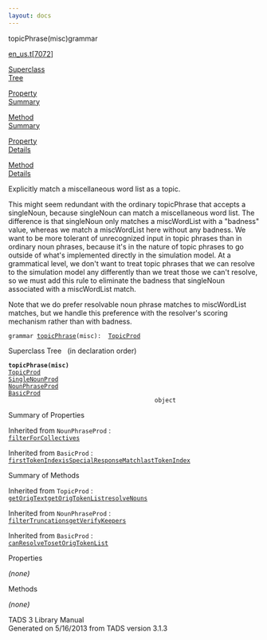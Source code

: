 ```yaml
---
layout: docs
---
```

<span class="title">topicPhrase(misc)</span><span class="type">grammar</span>

[en_us.t](../file/en_us.t.html)\[[7072](../source/en_us.t.html#7072)\]

[Superclass  
Tree](#_SuperClassTree_)

[Property  
Summary](#_PropSummary_)

[Method  
Summary](#_MethodSummary_)

[Property  
Details](#_Properties_)

[Method  
Details](#_Methods_)



Explicitly match a miscellaneous word list as a topic.

This might seem redundant with the ordinary topicPhrase that accepts a
singleNoun, because singleNoun can match a miscellaneous word list. The
difference is that singleNoun only matches a miscWordList with a
"badness" value, whereas we match a miscWordList here without any
badness. We want to be more tolerant of unrecognized input in topic
phrases than in ordinary noun phrases, because it's in the nature of
topic phrases to go outside of what's implemented directly in the
simulation model. At a grammatical level, we don't want to treat topic
phrases that we can resolve to the simulation model any differently than
we treat those we can't resolve, so we must add this rule to eliminate
the badness that singleNoun associated with a miscWordList match.

Note that we do prefer resolvable noun phrase matches to miscWordList
matches, but we handle this preference with the resolver's scoring
mechanism rather than with badness.

`grammar `<span class="gramalt">[`topicPhrase`](../object/topicPhrase.html)`(misc)`</span>` :   `[`TopicProd`](../object/TopicProd.html)



<span id="_SuperClassTree_"></span>



<span class="hdln">Superclass Tree</span>   (in declaration order)



**`topicPhrase(misc)`**  
[`TopicProd`](../object/TopicProd.html)  
[`SingleNounProd`](../object/SingleNounProd.html)  
[`NounPhraseProd`](../object/NounPhraseProd.html)  
[`BasicProd`](../object/BasicProd.html)  
`                                         object`  
<span id="_PropSummary_"></span>



<span class="hdln">Summary of Properties</span>  









Inherited from `NounPhraseProd` :  
[`filterForCollectives`](../object/NounPhraseProd.html#filterForCollectives)

Inherited from `BasicProd` :  
[`firstTokenIndex`](../object/BasicProd.html#firstTokenIndex)[`isSpecialResponseMatch`](../object/BasicProd.html#isSpecialResponseMatch)[`lastTokenIndex`](../object/BasicProd.html#lastTokenIndex)

<span id="_MethodSummary_"></span>



<span class="hdln">Summary of Methods</span>  





Inherited from `TopicProd` :  
[`getOrigText`](../object/TopicProd.html#getOrigText)[`getOrigTokenList`](../object/TopicProd.html#getOrigTokenList)[`resolveNouns`](../object/TopicProd.html#resolveNouns)



Inherited from `NounPhraseProd` :  
[`filterTruncations`](../object/NounPhraseProd.html#filterTruncations)[`getVerifyKeepers`](../object/NounPhraseProd.html#getVerifyKeepers)

Inherited from `BasicProd` :  
[`canResolveTo`](../object/BasicProd.html#canResolveTo)[`setOrigTokenList`](../object/BasicProd.html#setOrigTokenList)

<span id="_Properties_"></span>



<span class="hdln">Properties</span>  



*(none)* <span id="_Methods_"></span>



<span class="hdln">Methods</span>  



*(none)*



TADS 3 Library Manual  
Generated on 5/16/2013 from TADS version 3.1.3


